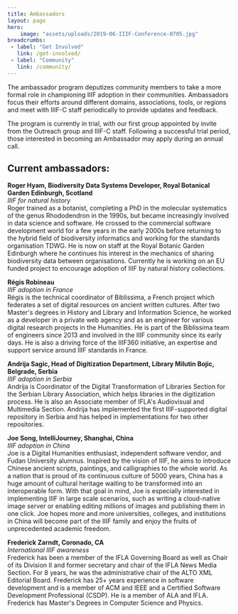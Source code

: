 ```yaml
---
title: Ambassadors
layout: page
hero:
    image: "assets/uploads/2019-06-IIIF-Conference-0705.jpg"
breadcrumbs:
 - label: "Get Involved"
   link: /get-involved/
 - label: "Community"
   link: /community/
---
```


The ambassador program deputizes community members to take a more formal role in championing IIIF adoption in their communities. Ambassadors focus their efforts around different domains, associations, tools, or regions and meet with IIIF-C staff periodically to provide updates and feedback.

The program is currently in trial, with our first group appointed by invite from the Outreach group and IIIF-C staff. Following a successful trial period, those interested in becoming an Ambassador may apply during an annual call.

## Current ambassadors:
**Roger Hyam, Biodiversity Data Systems Developer, Royal Botanical Garden Edinburgh, Scotland**  
*IIIF for natural history*  
Roger trained as a botanist, completing a PhD in the molecular systematics of the genus Rhododendron in the 1990s, but became increasingly involved in data science and software. He crossed to the commercial software development world for a few years in the early 2000s before returning to the hybrid field of biodiversity informatics and working for the standards organisation TDWG. He is now on staff at the Royal Botanic Garden Edinburgh where he continues his interest in the mechanics of sharing biodiversity data between organisations. Currently he is working on an EU funded project to encourage adoption of IIIF by natural history collections.

**Régis Robineau**  
*IIIF adoption in France*  
Régis is the technical coordinator of Biblissima, a French project which federates a set of digital resources on ancient written cultures. After two Master's degrees in History and Library and Information Science, he worked as a developer in a private web agency and as an engineer for various digital research projects in the Humanities. He is part of the Biblissima team of engineers since 2013 and involved in the IIIF community since its early days. He is also a driving force of the IIIF360 initiative, an expertise and support service around IIIF standards in France.   

**Andrija Sagic, Head of Digitization Department, Library Milutin Bojic, Belgrade, Serbia**  
*IIIF adoption in Serbia*  
Andrija is Coordinator of the Digital Transformation of Libraries Section for the Serbian Library Association, which helps libraries in the digitization process. He is also an Associate member of IFLA's Audiovisual and Multimedia Section. Andrija has implemented the first IIIF-supported digital repository in Serbia and has helped in implementations for two other repositories.  

**Joe Song, IntelliJourney, Shanghai, China**  
*IIIF adoption in China*  
Joe is a Digital Humanities enthusiast, independent software vendor, and Fudan University alumnus. Inspired by the vision of IIIF, he aims to introduce Chinese ancient scripts, paintings, and calligraphies to the whole world. As a nation that is proud of its continuous culture of 5000 years, China has a huge amount of cultural heritage waiting to be transformed into an interoperable form. With that goal in mind, Joe is especially interested in implementing IIIF in large scale scenarios, such as writing a cloud-native image server or enabling editing millions of images and publishing them in one click. Joe hopes more and more universities, colleges, and institutions in China will become part of the IIIF family and enjoy the fruits of unprecedented academic freedom.  

**Frederick Zarndt, Coronado, CA**  
*International IIIF awareness*  
Frederick has been a member of the IFLA Governing Board as well as Chair of its Division II and former secretary and chair of the IFLA News Media Section. For 8 years, he was the administrative chair of the ALTO XML Editorial Board. Frederick has 25+ years experience in software development and is a member of ACM and IEEE and a Certified Software Development Professional (CSDP). He is a member of ALA and IFLA. Frederick has Master's Degrees in Computer Science and Physics.
